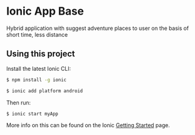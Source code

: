 Ionic App Base
=====================

Hybrid application with suggest adventure places to user on the basis of short time, less distance

## Using this project

Install the latest Ionic CLI:

```bash
$ npm install -g ionic
```

```bash
$ ionic add platform android
```

Then run:

```bash
$ ionic start myApp
```

More info on this can be found on the Ionic [Getting Started](http://ionicframework.com/docs/v2/getting-started/) page.
